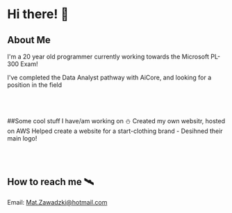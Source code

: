# Hi there! 👋 
## About Me
I'm a 20 year old programmer currently working towards the Microsoft PL-300 Exam!
<br>


I've completed the Data Analyst pathway with AiCore, and looking for a position in the field
<br><br><br><br>

##Some cool stuff I have/am working on ⛄
Created my own websitr, hosted on AWS 
Helped create a website for a start-clothing brand - Desihned their main logo! 

<br> <br>

## How to reach me 🛰️
Email: Mat.Zawadzki@hotmail.com
<!--
**Mat-Zawadzki/Mat-Zawadzki** is a ✨ _special_ ✨ repository because its `README.md` (this file) appears on your GitHub profile.

Here are some ideas to get you started:

- 🔭 I’m currently working on ...
- 🌱 I’m currently learning ...
- 👯 I’m looking to collaborate on ...
- 🤔 I’m looking for help with ...
- 💬 Ask me about ...
- 📫 How to reach me: ...
- 😄 Pronouns: ...
- ⚡ Fun fact: ...
-->
